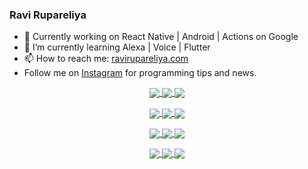 ### Ravi Rupareliya

- 🔭 Currently working on React Native | Android | Actions on Google
- 🌱 I’m currently learning Alexa | Voice | Flutter
- 📫 How to reach me: [ravirupareliya.com](https://ravirupareliya.com)
- Follow me on [Instagram](https://www.instagram.com/ravi.rupareliya/) for programming tips and news.

<a href="https://www.instagram.com/ravi.rupareliya/" target="_blank">
<!-- insta-feed:START-->
<p align="center">
<img align="center" src=https://scontent-ort2-1.cdninstagram.com/v/t51.2885-15/e35/s150x150/122425343_1572645589603046_1626634953961554534_n.jpg?_nc_ht=scontent-ort2-1.cdninstagram.com&_nc_cat=102&_nc_ohc=pSty9PmRkjoAX_lZtL5&_nc_tp=15&oh=74a0ff220f447d7694129205f7889980&oe=5FC3FFC1 />
<img align="center" src=https://scontent-ort2-1.cdninstagram.com/v/t51.2885-15/e35/s150x150/119738360_171946631175661_8308691936849414239_n.jpg?_nc_ht=scontent-ort2-1.cdninstagram.com&_nc_cat=101&_nc_ohc=Hyy1bR48DDAAX_SCbaO&_nc_tp=15&oh=fd3a06b25c752fe78ec98e34b950f705&oe=5FC2FBDD />
<img align="center" src=https://scontent-ort2-1.cdninstagram.com/v/t51.2885-15/e35/s150x150/119471335_3325605627530848_5783608158621298966_n.jpg?_nc_ht=scontent-ort2-1.cdninstagram.com&_nc_cat=104&_nc_ohc=XZD6_r5Iom0AX_enoJ9&_nc_tp=15&oh=0f1ae22edd5b6c4f08f77f5d811fc791&oe=5FC37881 />
</p>
<p align="center">
<img align="center" src=https://scontent-ort2-1.cdninstagram.com/v/t51.2885-15/e35/s150x150/118735524_155532192843864_2438830621806811548_n.jpg?_nc_ht=scontent-ort2-1.cdninstagram.com&_nc_cat=100&_nc_ohc=F0MDjNnuI1QAX8B0T2B&_nc_tp=15&oh=e1861de44b28c88d02c3687d2c878015&oe=5FC144EE />
<img align="center" src=https://scontent-ort2-1.cdninstagram.com/v/t51.2885-15/e35/s150x150/118358282_793232521422249_4194198869826492121_n.jpg?_nc_ht=scontent-ort2-1.cdninstagram.com&_nc_cat=109&_nc_ohc=OuCNB1P9zqIAX82WLoO&_nc_tp=15&oh=c9f52b23a5d27d4a4f52ee0ab1cc055b&oe=5FC40A3C />
<img align="center" src=https://scontent-ort2-1.cdninstagram.com/v/t51.2885-15/e35/s150x150/118083536_653646245259286_4437462516989252087_n.jpg?_nc_ht=scontent-ort2-1.cdninstagram.com&_nc_cat=110&_nc_ohc=USFk57VvSOYAX_9Y5zq&_nc_tp=15&oh=81d61eaf85fa947e94ecf77979d90686&oe=5FC479DC />
</p>
<p align="center">
<img align="center" src=https://scontent-ort2-1.cdninstagram.com/v/t51.2885-15/e35/s150x150/118175330_604822603490734_6882222491011634628_n.jpg?_nc_ht=scontent-ort2-1.cdninstagram.com&_nc_cat=110&_nc_ohc=hO4OFh3_-68AX_ih-yQ&_nc_tp=15&oh=bcb67877b2052fe03351374ab284a0d4&oe=5FC2AEF7 />
<img align="center" src=https://scontent-ort2-1.cdninstagram.com/v/t51.2885-15/e35/s150x150/117801930_118850686597100_8281062695853943386_n.jpg?_nc_ht=scontent-ort2-1.cdninstagram.com&_nc_cat=108&_nc_ohc=05kfHKPlSZsAX-lA_DZ&_nc_tp=15&oh=044936b4b19c862e6a55a28b733ebdf3&oe=5FC320C0 />
<img align="center" src=https://scontent-ort2-1.cdninstagram.com/v/t51.2885-15/e35/s150x150/117867292_2771207523148452_3241414180657952736_n.jpg?_nc_ht=scontent-ort2-1.cdninstagram.com&_nc_cat=100&_nc_ohc=vIFFdYbpt-0AX-U1kfa&_nc_tp=15&oh=6f71c0463ac03e6b570eea81544f6cf4&oe=5FC2B921 />
</p>
<p align="center">
<img align="center" src=https://scontent-ort2-1.cdninstagram.com/v/t51.2885-15/e35/s150x150/117931678_793632161399712_7562658963115355616_n.jpg?_nc_ht=scontent-ort2-1.cdninstagram.com&_nc_cat=100&_nc_ohc=wVFW-N4vSfUAX-SNfAd&_nc_tp=15&oh=825a16007a11e8a71cb412c5e1f99698&oe=5FC4B8B7 />
<img align="center" src=https://scontent-ort2-1.cdninstagram.com/v/t51.2885-15/e35/s150x150/117747115_220949032661980_1081920512424702093_n.jpg?_nc_ht=scontent-ort2-1.cdninstagram.com&_nc_cat=104&_nc_ohc=1jnEcUh2JFsAX-Z4pe9&_nc_tp=15&oh=598b99e781e613dc636cb3288671f408&oe=5FC23096 />
<img align="center" src=https://scontent-ort2-1.cdninstagram.com/v/t51.2885-15/e35/s150x150/117564950_167171931547080_7523565149947571776_n.jpg?_nc_ht=scontent-ort2-1.cdninstagram.com&_nc_cat=100&_nc_ohc=e2L7RkwH7TUAX8eRdlC&_nc_tp=15&oh=bc395524ec08f68d1f6086fcc63a1592&oe=5FC160DD />
</p>

<!-- insta-feed:END-->
</a>
